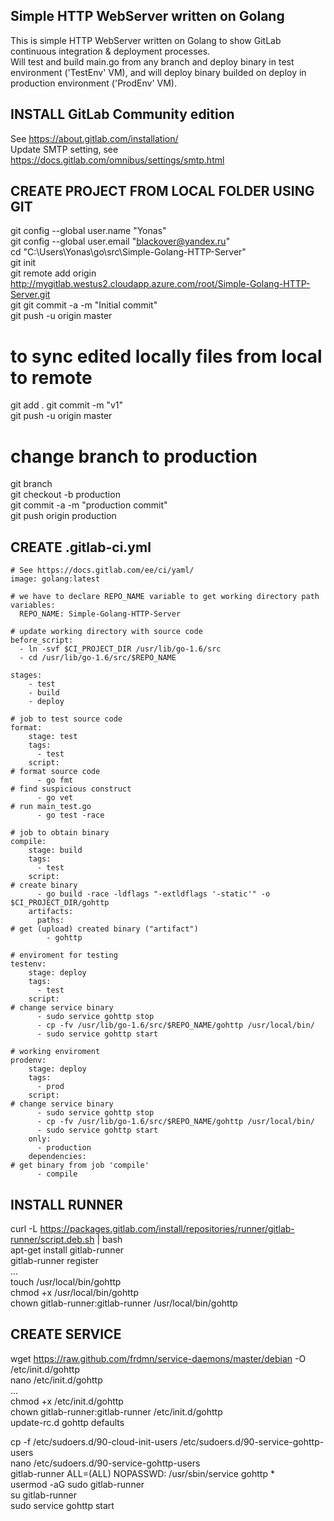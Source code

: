 ## Simple HTTP WebServer written on Golang
This is simple HTTP WebServer written on Golang to show GitLab continuous integration & deployment processes.  
Will test and build main.go from any branch and deploy binary in test environment ('TestEnv' VM), and will deploy binary builded on deploy in production environment ('ProdEnv' VM).   

## INSTALL  GitLab Community edition
See https://about.gitlab.com/installation/  
Update SMTP setting, see https://docs.gitlab.com/omnibus/settings/smtp.html  

## CREATE PROJECT FROM LOCAL FOLDER USING GIT
git config --global user.name "Yonas"  
git config --global user.email "blackover@yandex.ru"  
cd "C:\Users\Yonas\go\src\Simple-Golang-HTTP-Server"  
git init  
git remote add origin http://mygitlab.westus2.cloudapp.azure.com/root/Simple-Golang-HTTP-Server.git  
git git commit -a -m "Initial commit"  
git push -u origin master  
# to sync edited locally files from local to remote 
git add . 
git commit -m "v1"  
git push -u origin master  
# change branch to production  
git branch  
git checkout -b production  
git commit -a -m "production commit"  
git push origin production  

## CREATE .gitlab-ci.yml
```
# See https://docs.gitlab.com/ee/ci/yaml/
image: golang:latest

# we have to declare REPO_NAME variable to get working directory path
variables:
  REPO_NAME: Simple-Golang-HTTP-Server

# update working directory with source code
before_script:
  - ln -svf $CI_PROJECT_DIR /usr/lib/go-1.6/src
  - cd /usr/lib/go-1.6/src/$REPO_NAME

stages:
    - test
    - build
    - deploy

# job to test source code
format:
    stage: test
    tags:
      - test
    script:
# format source code
      - go fmt
# find suspicious construct
      - go vet
# run main_test.go
      - go test -race

# job to obtain binary
compile:
    stage: build
    tags:
      - test
    script:
# create binary
      - go build -race -ldflags "-extldflags '-static'" -o $CI_PROJECT_DIR/gohttp
    artifacts:
      paths:
# get (upload) created binary ("artifact")
        - gohttp

# enviroment for testing
testenv:
    stage: deploy
    tags:
      - test
    script:
# change service binary
      - sudo service gohttp stop
      - cp -fv /usr/lib/go-1.6/src/$REPO_NAME/gohttp /usr/local/bin/
      - sudo service gohttp start

# working enviroment
prodenv:
    stage: deploy
    tags:
      - prod
    script:
# change service binary
      - sudo service gohttp stop
      - cp -fv /usr/lib/go-1.6/src/$REPO_NAME/gohttp /usr/local/bin/
      - sudo service gohttp start
    only:
      - production
    dependencies:
# get binary from job 'compile'
      - compile
```

## INSTALL RUNNER
curl -L https://packages.gitlab.com/install/repositories/runner/gitlab-runner/script.deb.sh | bash  
apt-get install gitlab-runner  
gitlab-runner register  
	...  
touch /usr/local/bin/gohttp  
chmod +x /usr/local/bin/gohttp  
chown gitlab-runner:gitlab-runner /usr/local/bin/gohttp  

## CREATE SERVICE
wget https://raw.github.com/frdmn/service-daemons/master/debian -O /etc/init.d/gohttp  
nano /etc/init.d/gohttp  
	...  
chmod +x /etc/init.d/gohttp  
chown gitlab-runner:gitlab-runner /etc/init.d/gohttp   
update-rc.d gohttp defaults  
 
cp -f /etc/sudoers.d/90-cloud-init-users /etc/sudoers.d/90-service-gohttp-users  
nano /etc/sudoers.d/90-service-gohttp-users  
	gitlab-runner ALL=(ALL) NOPASSWD: /usr/sbin/service gohttp *  
usermod -aG sudo gitlab-runner  
su gitlab-runner  
sudo service gohttp start  
